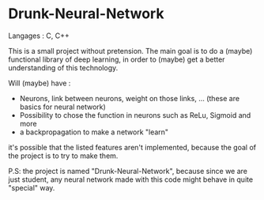 # Drunk-Neural-Network

<p>Langages : C, C++</p>
<p>This is a small project without pretension. The main goal is to do a (maybe) functional library of deep learning, in order to (maybe) get a better understanding of this technology.</p>
<p>Will (maybe) have :</p>
<ul>
  <li> Neurons, link between neurons, weight on those links, ... (these are basics for neural network)</li>
  <li> Possibility to chose the function in neurons such as ReLu, Sigmoid and more</li>
  <li> a backpropagation to make a network "learn"</li>
</ul>
<p> it's possible that the listed features aren't implemented, because the goal of the project is to try to make them.</p>

<p>P.S: the project is named "Drunk-Neural-Network", because since we are just student, any neural network made with this code might behave in quite "special" way.</p>
